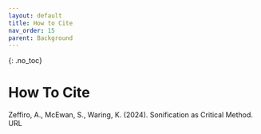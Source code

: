 ```yaml
---
layout: default
title: How to Cite
nav_order: 15
parent: Background
---
```


<!-- 
This page is an example lesson template.
Add, edit, or remove any content below for the workshop in question. -->

<!-- Putting a {: .no_toc} above a header removes it from the table of contents -->

{: .no_toc}  
# How To Cite 
Zeffiro, A., McEwan, S., Waring, K. (2024). Sonification as Critical Method. URL 
